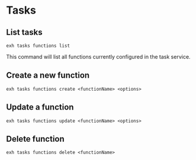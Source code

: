 # Tasks

## List tasks

```
exh tasks functions list
```

This command will list all functions currently configured in the task service.

## Create a new function

```
exh tasks functions create <functionName> <options>
```

## Update a function

```
exh tasks functions update <functionName> <options>
```

## Delete function

```
exh tasks functions delete <functionName>
```

